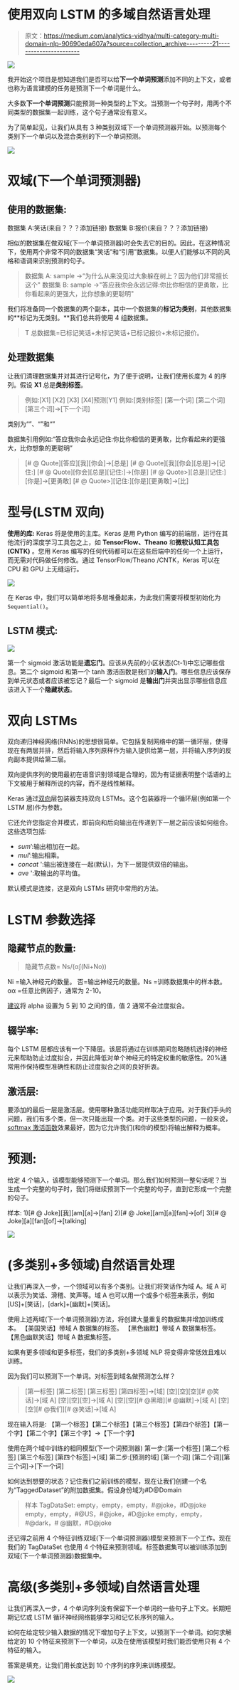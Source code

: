 # 使用双向 LSTM 的多域自然语言处理

> 原文：<https://medium.com/analytics-vidhya/multi-category-multi-domain-nlp-90690eda607a?source=collection_archive---------21----------------------->

![](img/99779355a2455e00e8e830f15c6d9e30.png)

我开始这个项目是想知道我们是否可以给**下一个单词预测**添加不同的上下文，或者也称为语言建模的任务是预测下一个单词是什么。

大多数**下一个单词预测**只能预测一种类型的上下文。当预测一个句子时，用两个不同类型的数据集一起训练，这个句子通常没有意义。

为了简单起见，让我们从具有 3 种类别双域下一个单词预测器开始。以预测每个类别下一个单词以及混合类别的下一个单词预测。

![](img/7be85e0811bc7e4d21f90510198f69e7.png)

# 双域(下一个单词预测器)

## 使用的数据集:

数据集 A:笑话(来自？？？添加链接)
数据集 B:报价(来自？？？添加链接)

相似的数据集在做双域(下一个单词预测器)时会失去它的目的。因此，在这种情况下，使用两个非常不同的数据集“笑话”和“引用”数据集。以便人们能够以不同的风格和语调来识别预测的句子。

> 数据集 A: sample →“为什么从来没见过大象躲在树上？因为他们非常擅长这个"
> 数据集 B: sample →"答应我你会永远记得:你比你相信的更勇敢，比你看起来的更强大，比你想象的更聪明"

我们将准备同一个数据集的两个副本，其中一个数据集的**标记为类别**，其他数据集的**标记为无类别。**我们总共将使用 4 组数据集。

> T 总数据集=已标记笑话+未标记笑话+已标记报价+未标记报价。

## 处理数据集

让我们清理数据集并对其进行记号化，为了便于说明，让我们使用长度为 4 的序列。假设 **X1** 总是**类别标签**。

> 例如:[X1] [X2] [X3] [X4]预测[Y1]
> 例如:[类别标签] [第一个词] [第二个词] [第三个词]→[下一个词]

类别为“<joke>”、“<quote>”和“<notag>”</notag></quote></joke>

数据集引用例如:“答应我你会永远记住:你比你相信的更勇敢，比你看起来的更强大，比你想象的更聪明”

> [# @ Quote][答应][我][你会]→[总是]
> [# @ Quote][我][你会][总是]→[记住:]
> [# @ Quote][你会][总是][记住:]→[你是]
> [# @ Quote>][总是][记住:][你是]→[更勇敢]
> [# @ Quote>][记住:][你是][更勇敢]→[比]

# 型号(LSTM 双向)

**使用的库:**
Keras 将是使用的主库。Keras 是用 Python 编写的前端层，运行在其他流行的深度学习工具包之上，如 **TensorFlow、Theano** 和**微软认知工具包(CNTK)** 。您用 Keras 编写的任何代码都可以在这些后端中的任何一个上运行，而无需对代码做任何修改。通过 TensorFlow/Theano /CNTK，Keras 可以在 CPU 和 GPU 上无缝运行。

![](img/4f4a1a1c761088871e44ae53492f1e2e.png)

在 Keras 中，我们可以简单地将多层堆叠起来，为此我们需要将模型初始化为`Sequential()`。

## LSTM 模式:

![](img/a5c2ae6129e31e2da530b4b96256525f.png)

第一个 sigmoid 激活功能是**遗忘门**。应该从先前的小区状态(Ct-1)中忘记哪些信息。第二个 sigmoid 和第一个 tanh 激活函数是我们的**输入门**。哪些信息应该保存到单元状态或者应该被忘记？最后一个 sigmoid 是**输出门**并突出显示哪些信息应该进入下一个**隐藏状态**。

# 双向 LSTMs

双向递归神经网络(RNNs)的思想很简单。它包括复制网络中的第一循环层，使得现在有两层并排，然后将输入序列原样作为输入提供给第一层，并将输入序列的反向副本提供给第二层。

双向提供序列的使用最初在语音识别领域是合理的，因为有证据表明整个话语的上下文被用于解释所说的内容，而不是线性解释。

Keras 通过[双向](https://keras.io/layers/wrappers/#bidirectional)层包装器支持双向 LSTMs。这个包装器将一个循环层(例如第一个 LSTM 层)作为参数。

它还允许您指定合并模式，即前向和后向输出在传递到下一层之前应该如何组合。这些选项包括:

*   *sum*’:输出相加在一起。
*   *mul*’:输出相乘。
*   *concat* ':输出被连接在一起(默认)，为下一层提供双倍的输出。
*   *ave* ':取输出的平均值。

默认模式是连接，这是双向 LSTMs 研究中常用的方法。

# LSTM 参数选择

## 隐藏节点的数量:

> 隐藏节点数= Ns/(α∫(Ni+No))

Ni =输入神经元的数量。
否=输出神经元的数量。Ns =训练数据集中的样本数。
αα =任意比例因子，通常为 2-10。

[建议](http://www.solver.com/training-artificial-neural-network-intro)将 alpha 设置为 5 到 10 之间的值，值 2 通常不会过度拟合。

## 辍学率:

每个 LSTM 层都应该有一个下降层。该层将通过在训练期间忽略随机选择的神经元来帮助防止过度拟合，并因此降低对单个神经元的特定权重的敏感性。20%通常用作保持模型准确性和防止过度拟合之间的良好折衷。

## 激活层:

要添加的最后一层是激活层。使用哪种激活功能同样取决于应用。对于我们手头的问题，我们有多个类，但一次只能出现一个类。对于这些类型的问题，一般来说， [softmax 激活函数](https://en.wikipedia.org/wiki/Softmax_function)效果最好，因为它允许我们(和你的模型)将输出解释为概率。

# **预测:**

给定 4 个输入，该模型能够预测下一个单词。那么我们如何预测一整句话呢？当生成一个完整的句子时，我们将继续预测下一个完整的句子，直到它形成一个完整的句子。

样本:
1)[# @ Joke][我][am][a]→[fan]
2)[# @ Joke][am][a][fan]→[of]
3)[# @ Joke][a][fan][of]→[talking]

![](img/e411291adf473b196a1c8c01e439ba88.png)

# (多类别+多领域)自然语言处理

让我们再深入一步，一个领域可以有多个类别。让我们将笑话作为域 A。域 A 可以表示为笑话、滑稽、笑声等。域 A 也可以用一个或多个标签来表示，例如[US]+[笑话]，[dark]+[幽默]+[笑话]。

使用上述两域(下一个单词预测器)方法，将创建大量重复的数据集并增加训练成本。
【美国笑话】带域 A 数据集的标签。
【黑色幽默】带域 A 数据集标签。
【黑色幽默笑话】带域 A 数据集标签。

如果有更多领域和更多标签，我们的多类别+多领域 NLP 将变得非常低效且难以训练。

因为我们可以预测下一个单词。对标签到域名做预测怎么样？

> [第一标签] [第二标签] [第三标签] [第四标签]→[域]
> [空][空][空][# @笑话]→[域 A]
> [空][空][空]→[域 A]
> [空][空][# @黑暗][# @幽默]→[域 A]
> [空][空][# @我们][# @笑话]→[域 A]

现在输入将是:
【第一个标签】【第二个标签】【第三个标签】【第四个标签】【第一个字】【第二个字】【第三个字】→【下一个字】

使用在两个域中训练的相同模型(下一个词预测器)
第一步:[第一个标签] [第二个标签] [第三个标签] [第四个标签]→[域]
第二步:[预测的域] [第一个词] [第二个词][第三个词]→[下一个词]

如何达到想要的状态？记住我们之前训练的模型，现在让我们创建一个名为“TaggedDataset”的附加数据集。假设身份域为#D@Domain

> 样本 TagDataSet:
> empty，empty，empty，#@joke，#D@joke
> empty，empty，#@US，#@joke，#D@joke
> empty，empty，#@dark，# @幽默，#D@joke

还记得之前用 4 个特征训练双域(下一个单词预测器)模型来预测下一个工作。现在我们的 TagDataSet 也使用 4 个特征来预测领域。标签数据集可以被训练添加到双域(下一个单词预测器)数据集中。

# 高级(多类别+多领域)自然语言处理

让我们再深入一步，4 个单词序列没有保留下一个单词的一些句子上下文。长期短期记忆或 LSTM 循环神经网络能够学习和记忆长序列的输入。

如何在给定较少输入数据的情况下增加句子上下文，以预测下一个单词。如何求解给定的 10 个特征来预测下一个单词，以及在使用该模型时我们能否使用只有 4 个特征的输入。

答案是填充，让我们用长度达到 10 个序列的序列来训练模型。

![](img/b83e5e82f53cddf7a901261d8303242b.png)